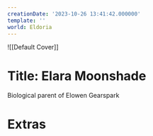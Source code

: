 ```yaml
---
creationDate: '2023-10-26 13:41:42.000000'
template: ''
world: Eldoria
---
```

![[Default Cover]]

# Title: Elara Moonshade

Biological parent of Elowen Gearspark

# Extras


